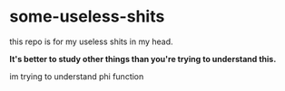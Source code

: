 # some-useless-shits
this repo is for my useless shits in my head.








**It's better to study other things than you're trying to understand this.**


im trying to understand phi function

